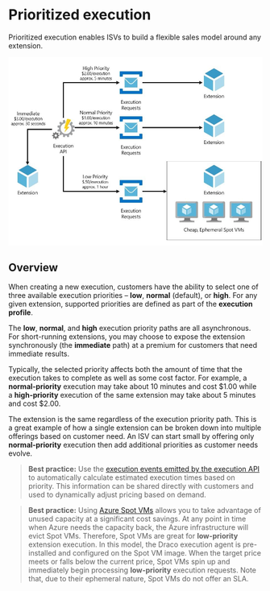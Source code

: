 # Prioritized execution

Prioritized execution enables ISVs to build a flexible sales model around any extension.

![Prioritized execution](/doc/images/arch-execution-priority_LI.jpg)

## Overview

When creating a new execution, customers have the ability to select one of three available execution priorities – **low**, **normal** (default), or **high**. For any given extension, supported priorities are defined as part of the **execution profile**.

The **low**, **normal**, and **high** execution priority paths are all asynchronous. For short-running extensions, you may choose to expose the extension synchronously (the **immediate** path) at a premium for customers that need immediate results.

Typically, the selected priority affects both the amount of time that the execution takes to complete as well as some cost factor. For example, a **normal-priority** execution may take about 10 minutes and cost $1.00 while a **high-priority** execution of the same extension may take about 5 minutes and cost $2.00.

The extension is the same regardless of the execution priority path. This is a great example of how a single extension can be broken down into multiple offerings based on customer need. An ISV can start small by offering only **normal-priority** execution then add additional priorities as customer needs evolve.

> **Best practice:** Use the [execution events emitted by the execution API](overview.md#execution-events) to automatically calculate estimated execution times based on priority. This information can be shared directly with customers and used to dynamically adjust pricing based on demand.

> **Best practice:** Using [Azure Spot VMs](https://docs.microsoft.com/en-us/azure/virtual-machines/windows/spot-vms) allows you to take advantage of unused capacity at a significant cost savings. At any point in time when Azure needs the capacity back, the Azure infrastructure will evict Spot VMs. Therefore, Spot VMs are great for **low-priority** extension execution. In this model, the Draco execution agent is pre-installed and configured on the Spot VM image. When the target price meets or falls below the current price, Spot VMs spin up and immediately begin processing **low-priority** execution requests. Note that, due to their ephemeral nature, Spot VMs do not offer an SLA.
